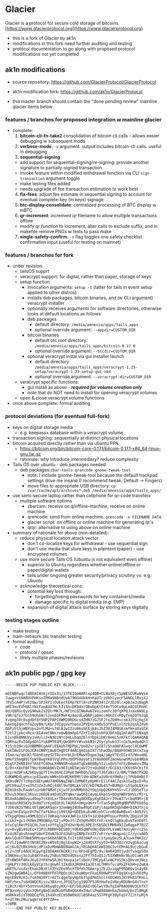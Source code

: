 # Glacier
Glacier is a protocol for secure cold storage of bitcoins.
[https://www.glacierprotocol.org](https://www.glacierprotocol.org)

* this is a fork of Glacier by ak1n
* modifications in this fork need further auditing and testing
* protocol documentation to go along with proposed protocol modifications not yet completed

## ak1n modifications
* source repository: https://github.com/GlacierProtocol/GlacierProtocol
* ak1n modification fork: https://github.com/ak1n/GlacierProtocol

* this master branch should contain the "done pending review" mainline glacier items below

### features / branches for proposed integration w mainline glacier
* complete:
  1. **bitcoin-cli-fn-take2** consolidation of bitcoin cli calls - allows easier debugging w subsequent mods
  2. **verbose-mode**: `-v` argument. output includes bitcoin-cli calls. useful in debugging
  3. **sequential-signing**
    * add support for sequential-signing/re-signing: provide another signature to partially-signed transaction
    * invoke feature within modified withdrawal function via CLI `sign-transaction` argument toggle
    * make testing files added
    * needs upgrade of fee transaction estimation to work best
  4. **fix-fees**: adjust fee estimate in sequential signing to account for eventual complete-key (m keys) signage
  5. **btc-display-consolidate**: centralized processing of BTC display w mBTC
  6. **qr-increment**: increment qr filename to allow multiple transactions offline
    * modify qr function to increment, alter calls to exclude suffix, and in makefile remove PNGs w tests to pass make
  7. **single-safety-confirm**: `-s` flag toggles one safety checklist confirmation input (useful for testing on mainnet)
    
### features / branches for fork
* under revision:
  * tailsOS supprt
  * veracrypt support: for digital, rather than paper, storage of keys
  * setup function
    * invocation arguments: `setup -t` (latter for tails in event setup applied to other distros)
    * installs deb packages, bitcoin binaries, and (w CLI argument) veracrypt installer
    * optionally receives arguments for software directories, otherwise looks at default locations as follows
    * deb packages
      * default directory: `/media/amnesia/apps/tails_apps`
      * optional override argument: `--appdir=CUSTOM_DIR`
    * bitcoin binaries
      * default btc root directory: `/media/amnesia/apps/tails_apps/bitcoin-0.17.0`
      * optional override argument: `--btcdir=CUSTOM_DIR`
    * optional veracrypt instal via gui installer launch
      * default directory: `/media/amnesia/apps/tails_apps/veracrypt-1.23-setup/veracrypt-1.23-setup-gui-x64`
      * optional override argument: `--veracrypt-dir=CUSTOM_DIR`
   * veracrypt specific functions:
      * gui install as above - ***required for volume creation only***
      * note that do NOT need to install for opening veracrypt volumes
    * open & close veracrypt volume functions
* once above complete: formal auditing

### protocol deviations (for eventual full-fork)
* keys on digital storage media
  * e.g. keepassx database within a veracrypt volume
* transaction signing: sequentially at distinct physical locations
* bitcoin acquired directly rather than via ubuntu PPA
  * https://bitcoin.org/bin/bitcoin-core-0.17.1/bitcoin-0.17.1-x86_64-linux-gnu.tar.gz
  * rationale: why introduce intermediary? reduce complexity
* Tails OS over ubuntu - deb packages needed:
  * deb packages:`zbar-tools qrencode gnome-tweak-tool`
    * note: I include gnome-tweak-tool because the default trackpad settings drive me insane (I recommend tweak: Default -> Fingers)
    * move files to appropriate USB directory: `cp /var/cache/apt/archives*.deb /media/amnesia/apps/tails_apps/`
* use semi-secure laptop rather than cellphone for qr-code transfers
  * multiple software options
    * zbarcam: receive on q/offline-machine, receive on online machine
    * qrencode: send from online machine. `qrencode -o FILENAME DATA`
    * glacier script: on offline or online machine for generating qr's
    * qtqr: alternative to using above on online machine
* summary of rationale for above (non-detailed):
  * reduce physical location attack vector
    * don't co-localize keys for withdrawal - use sequential sign
    * don't use media that store keys in plaintext (paper) - use encrypted volumes
  * use more secure Tails OS (Ubuntu is not equivalent even offline)
    * superior to Ubuntu regardless whether online/offline or paper/digital wallets
    * tails under ongoing greater security/privacy scrutiny vs. e.g. Ubuntu
  * acknowledge theoretical cons:
    * potential key loss through:
      * forgetting/losing passwords for key containers/media
      * damage specific to digital media (e.g. EMP)
    * expansion of digital attack surface by storing keys digitally

### testing stages outline
* make testing
* main-network btc transfer testing
* formal auditing
  * code
  * protocol / opsec
  * likely multiple phases/revisions

## ak1n public pgp / gpg key
```
-----BEGIN PGP PUBLIC KEY BLOCK-----

mQINBFwqcl4BEACWz6jnSGx31/I3TEIGmWARlxp4QB+CLWxX0jr5pWESCUKwWvim
7uwg+Vt0ARUVFHKsoZPMa5NbndUvA796GUUkkH+KaVTrzUkhlyecF5ANGLlRvjXJ
7Py5cA4PjvEIUw/SPJkP1lOoEecfERp7ETl8+zP2NR34tZrJDzOlc+pBJa3sBqgR
aKC3mcEVh6KltNiTxeAUU7WctJi5hsBK94VrQBwUpKtGt4v7SOCo9pLmACOlRnHl
0dJQ8RGcQyvG9Rwk2s2QtrMK7L/NFInCQINm4w6lVoizemYc30fqXPQJxax6W9Ly
v9Rrq7oJfbsh9UhbWrlJxnEOFMwF4z8ozdLwQBPja6Hcc0QUZcsPDyfVq2QT92q8
YvgmgJ8r8sgdDf8Y5NP2PAPC0WM20RDGcsdZHN7zGJ5FJtxZON9vcsm3JTGj6gjX
hAxOqIgechTGZoyBm/LKbrJdIgqvwYheox2PVEmLkHOuS3fPsElnlhzb2qskZ4yH
ObPzSlhjWBYUps2nYLMU+s7dl8JwIZzuB6sbEXjK4cJhZ38Z4M9SKsmfH+aXaSCX
TJtl2jpkc+Rcxr8I4xmCBNxreQwB8m0p5fZrfIz0sbsHFOJDFnQq2mlAH7lGNxqd
E1vxBk8NNUVy1vHyli3+N3DzNYcbmLuhqUZ6lnYDpkibKr8e6L5zKFktlQARAQAB
tDRhazFuIGdpdGh1YiA8MTE4MjQwODMrYWsxbkB1c2Vycy5ub3JlcGx5LmdpdGh1
Yi5jb20+iQJOBBMBCgA4FiEEAub7RDPgC/bo82xripI87/5haOAFAlwqcl4CGwMF
CwkIBwIGFQoJCAsCBBYCAwECHgECF4AACgkQipI87/5haODp/BAAh95WE1KtxZsg
JIme/w/qUCKlfOan6zeyS2TDzxnrbLDcEMwwYDqpe3g4/oApV7EcECc43/WoomNL
bHefSSmqB91fpW7BwgYK8TVqlPPo/OdPS8eyGt13YAUAO0FZmomGownMJvb89RbA
OSgtF2xNOIhV7ASEfC4DoLXHNN5R+dph4TqExB66BpSIzixEUSfnFEzBewmzvZMq
O/OY+X8+FBFT9m/6SNQA8KVZx9EILNE5WjmV77Y+OuDOEt/ECE83/CK6t6hCbjfX
6zprmZDFxA2bKUygQ7TIXvd6XCZ2RpE3WHbQh/bGg7TJ6faBzrz/BM/T5WAfPkDD
CdKWMD4LqHxxip41waH/mNN+SGnM26KEMtlVHrADWta1U0r6Y0WAz/j7PUb0HNjY
SKHsdW7f7zRqxS8EtpWU74MO6NqZ8BlZdMN0tyOpMFrEilf4ACZqskxIw2psD+Ru
gPIX8uult+sO5ZJZnZu8Cj448l9wTQRLkklEV/KD7NJb4S7+BUMgSrs55pQLDXse
NI018sDcFaoNfiG+bBfNMz6jXjwJF2UVRMbhb2YOq1UpQ2KHYH5S+vCJlDD5eTlo
R5vu53UAnC3Kuvc26EOEa4DaQiNYqWxrawQ6ICmyqLGkp15+0OgXW8Y6HVLrMjrL
BS4oASdW8vyud9op7tX8XLxrTD4eVKu5Ag0EXCpyXgEQAJrrJ9xWJ7zcbqR9R+j8
DzbUonhO5K7p3k8mTsrKye6QtXLTAU66+UHgvO6r+TvTan5qRg00gMRPVRPXk65g
7Jb6sNJSTWGLVElpWCAR5qor32emWgI4Ubw49pC2SPjl4qp0H3qbhBW+b1NJthjo
cnafmnEaSpz8tPoCfafkbkoji99tXD+UDEbku6vWKzeVCvrn0G8wHBxelrAU5JVi
VTkpgPDmos49MLQ3Ixl70Raq/nkkVJWF1vJZkT+1U3D4qMTUuurPnR9/ZDg1sF3R
LcLk2+gv1rROWsZMOGNhy/CIjvPQuJtcZVOpMvM91fnF/cnOlSg6kuOukfeoE0Tl
bfxCqlRetPIQC0LJve1xUfFqlgZFd2wrNxKL8PEZnSbSDCLMH849IZaRqgxP7B2Z
py+8vyB1492Ec+73PzLRBRH+bES80jYOEA5qNPnONjdQbYPLVaWQ7AUiyH++cZSn
KxdzN7gbsRnmgFUAeFIHoNJbJFdJhAtgIBMpTeYZ7/oFrro+4KqpxGjI//ycvA05
AHxlQu6TFNmb5RMsqetS6bA5BE9Ltn1+10030AP/n/citpoyQe25LA3iwkfNK2c/
m+VlJ1ewBh5TNtBI2NxvWVe8j0glExpWZ+jZ44QSXfyytO+9A33D2rVJvgGkocug
uCj0u9ZtBk3HebjdPlkDzMbNABEBAAGJAjYEGAEKACAWIQQC5vtEM+AL9ujzbGuK
kjzv/mFo4AUCXCpyXgIbDAAKCRCKkjzv/mFo4FgPD/9v/Am04QOVjydVfvaqpS0a
x3NEHsujXoJuE4KYXxm/7hBuSTKDVdQXsnz2FY7hIoQ1J/SIXWRkNc9bzO1uWtzM
ZFnBW5bfARxJ6yE2YPXhwSRJmiYmxpa1elsBoY/TMCpy4leWCPoS5KsDHvvmJNcs
rgHLPYr30Uik8yVCptScgUw6l1IkdbX2ROR4Ia2Et4LfHRvfvruMxZFkhH+yZwK4
wHXTb/vsdajEkaLDBzElX7hVZEe95nXTBfehJ6AmrpjZEJJuiqqP95DBQv3s4y8E
vZNIgwGWBA1i/QYb48BXFPdlRQOsjKZxkuW0prFkaL6DHwPtVFFQg1KsgZu5OzRy
HgsEBV9z6IcfsA9430YtrA2TcqgeXpyHphb7SpdPmShnllkECWUSJEYPkE3TKmLi
hWfzhes7s6dQWQCRiisv3BXrnLJPIQ7pjg1997P5JRYHoFeIuNxyRDUNnG4sT+eY
tiBcX/4bY+5UtVnnXZ4byq0zymX/+EP/bQiRAI+0GlwsYBuTgIoP8AOD0U3CbfkT
MT9asHyzsyUs7QNfgBk0iHdXuUPbRmQGXAxIHwtsPmA98bWnkmZbUmd/6s218MgK
aG8KkxEisT8DDCqfUL1haXhzECm50W0kOIlB5R4az5STPFgF3ByFqSY7ZJttuMjm
h+UT7Bc2Nu/aqmrxC4YFZA==
=78MB
-----END PGP PUBLIC KEY BLOCK-----

```
